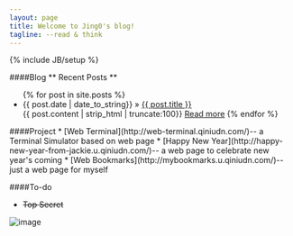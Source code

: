 ```yaml
---
layout: page
title: Welcome to Jing0's blog!
tagline: --read & think
---
```

{% include JB/setup %}

####Blog
** Recent Posts **

<ul class="posts">
  {% for post in site.posts %}
    <li><span>{{ post.date | date_to_string}}</span> &raquo; <a href="{{ BASE_PATH }}{{ post.url }}">{{ post.title }}</a></li>
{{ post.content | strip_html | truncate:100}}
<a href="{{ post.url }}">Read more</a>
{% endfor %}
</ul>
####Project
* [Web Terminal](http://web-terminal.qiniudn.com/)-- a Terminal Simulator based on web page
* [Happy New Year](http://happy-new-year-from-jackie.u.qiniudn.com/)-- a web page to celebrate new year's coming
* [Web Bookmarks](http://mybookmarks.u.qiniudn.com/)-- just a web page for myself

####To-do
* ~~Top Secret~~



![image](http://jing0-github-io.qiniudn.com/QR.png)

